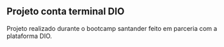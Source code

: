 ## Projeto conta terminal DIO

Projeto realizado durante o bootcamp santander feito em parceria com a plataforma DIO.
